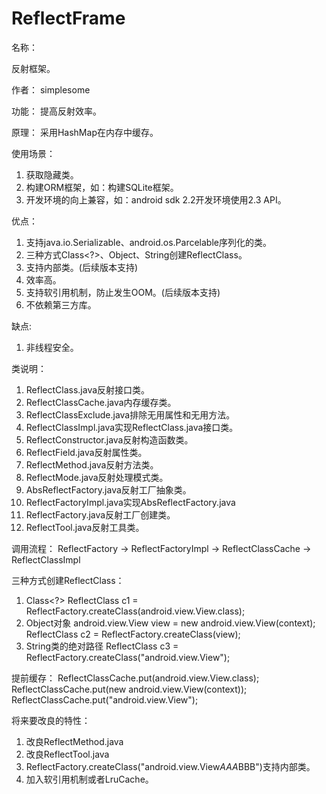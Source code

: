 # ReflectFrame

名称：

反射框架。

作者：
simplesome

功能：
提高反射效率。

原理：
采用HashMap在内存中缓存。

使用场景：
1) 获取隐藏类。
2) 构建ORM框架，如：构建SQLite框架。
3) 开发环境的向上兼容，如：android sdk 2.2开发环境使用2.3 API。

优点：
1) 支持java.io.Serializable、android.os.Parcelable序列化的类。
2) 三种方式Class<?>、Object、String创建ReflectClass。
3) 支持内部类。(后续版本支持)
4) 效率高。
5) 支持软引用机制，防止发生OOM。(后续版本支持)
6) 不依赖第三方库。

缺点:
1) 非线程安全。

类说明：
1) ReflectClass.java反射接口类。
2) ReflectClassCache.java内存缓存类。 
3) ReflectClassExclude.java排除无用属性和无用方法。
4) ReflectClassImpl.java实现ReflectClass.java接口类。
5) ReflectConstructor.java反射构造函数类。
6) ReflectField.java反射属性类。
7) ReflectMethod.java反射方法类。
8) ReflectMode.java反射处理模式类。
9) AbsReflectFactory.java反射工厂抽象类。
10) ReflectFactoryImpl.java实现AbsReflectFactory.java
11) ReflectFactory.java反射工厂创建类。
12) ReflectTool.java反射工具类。

调用流程：
ReflectFactory -> ReflectFactoryImpl -> ReflectClassCache -> ReflectClassImpl

三种方式创建ReflectClass：
1) Class<?>
ReflectClass c1 = ReflectFactory.createClass(android.view.View.class);
2) Object对象
android.view.View view = new android.view.View(context);
ReflectClass c2 = ReflectFactory.createClass(view);
3) String类的绝对路径
ReflectClass c3 = ReflectFactory.createClass("android.view.View");

提前缓存：
ReflectClassCache.put(android.view.View.class);
ReflectClassCache.put(new android.view.View(context));
ReflectClassCache.put("android.view.View");

将来要改良的特性：
1) 改良ReflectMethod.java
2) 改良ReflectTool.java
3) ReflectFactory.createClass("android.view.View$AAA$BBB")支持内部类。
4) 加入软引用机制或者LruCache。
